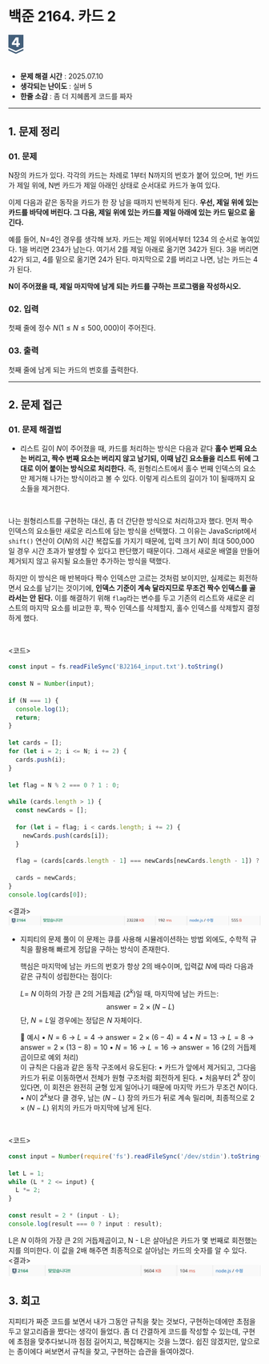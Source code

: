 <div> 
  <h1>백준 2164. 카드 2</h1>  
  <img src="../../assets/BJ_silver4.svg" width="30" style="margin: 0 auto;" />
</div>

<br>

- **문제 해결 시간** : 2025.07.10
- **생각되는 난이도** : 실버 5
- **한줄 소감** : 좀 더 지혜롭게 코드를 짜자
---

## 1. 문제 정리

### 01. 문제 
N장의 카드가 있다. 각각의 카드는 차례로 1부터 N까지의 번호가 붙어 있으며, 1번 카드가 제일 위에, N번 카드가 제일 아래인 상태로 순서대로 카드가 놓여 있다.

이제 다음과 같은 동작을 카드가 한 장 남을 때까지 반복하게 된다. **우선, 제일 위에 있는 카드를 바닥에 버린다. 그 다음, 제일 위에 있는 카드를 제일 아래에 있는 카드 밑으로 옮긴다.**

예를 들어, N=4인 경우를 생각해 보자. 카드는 제일 위에서부터 1234 의 순서로 놓여있다. 1을 버리면 234가 남는다. 여기서 2를 제일 아래로 옮기면 342가 된다. 3을 버리면 42가 되고, 4를 밑으로 옮기면 24가 된다. 마지막으로 2를 버리고 나면, 남는 카드는 4가 된다.

**N이 주어졌을 때, 제일 마지막에 남게 되는 카드를 구하는 프로그램을 작성하시오.**

### 02. 입력
첫째 줄에 정수 $N(1 ≤ N ≤ 500,000)$이 주어진다.

### 03. 출력
첫째 줄에 남게 되는 카드의 번호를 출력한다.

---
## 2. 문제 접근

### 01. 문제 해결법
- 리스트 길이 $N$이 주어졌을 때, 카드를 처리하는 방식은 다음과 같다
**홀수 번째 요소는 버리고, 짝수 번째 요소는 버리지 않고 남기되, 이때 남긴 요소들을 리스트 뒤에 그대로 이어 붙이는 방식으로 처리한다.** 즉, 원형리스트에서 홀수 번째 인덱스의 요소만 제거해 나가는 방식이라고 볼 수 있다. 이렇게 리스트의 길이가 1이 될때까지 요소들을 제거한다.
<br>

  나는 원형리스트를 구현하는 대신, 좀 더 간단한 방식으로 처리하고자 했다.
  먼저 짝수 인덱스의 요소들만 새로운 리스트에 담는 방식을 선택했다. 그 이유는 JavaScript에서 `shift()` 연산이 $O(N)$의 시간 복잡도를 가지기 때문에, 입력 크기 $N$이 최대 500,000일 경우 시간 초과가 발생할 수 있다고 판단했기 때문이다. 그래서 새로운 배열을 만들어 제거되지 않고 유지될 요소들만 추가하는 방식을 택했다.

  하지만 이 방식은 매 반복마다 짝수 인덱스만 고르는 것처럼 보이지만, 실제로는 회전하면서 요소를 남기는 것이기에, **인덱스 기준이 계속 달라지므로 무조건 짝수 인덱스를 골라서는 안 된다.** 이를 해결하기 위해 `flag`라는 변수를 두고 기존의 리스트와 새로운 리스트의 마지막 요소를 비교한 후, 짝수 인덱스를 삭제할지, 홀수 인덱스를 삭제할지 결정하게 했다.
  
  <br>

  <코드>
  ``` javascript
  const input = fs.readFileSync('BJ2164_input.txt').toString()

  const N = Number(input);

  if (N === 1) {
    console.log(1);
    return;
  }

  let cards = [];
  for (let i = 2; i <= N; i += 2) {
    cards.push(i);
  }

  let flag = N % 2 === 0 ? 1 : 0;

  while (cards.length > 1) {
    const newCards = [];

    for (let i = flag; i < cards.length; i += 2) {
      newCards.push(cards[i]);
    }

    flag = (cards[cards.length - 1] === newCards[newCards.length - 1]) ? 1 : 0;

    cards = newCards;
  }
  console.log(cards[0]);
  ```

  <결과>
  ![alt text](solution1.png)
  <br>
- 지피티의 문제 풀이
  이 문제는 큐를 사용해 시뮬레이션하는 방법 외에도, 수학적 규칙을 활용해 빠르게 정답을 구하는 방식이 존재한다.

  핵심은 마지막에 남는 카드의 번호가 항상 2의 배수이며, 입력값 $N$에 따라 다음과 같은 규칙이 성립한다는 점이다:

  $L =$ $N$ 이하의 가장 큰 2의 거듭제곱 ($2^k$)일 때,
  마지막에 남는 카드는:
  $$ \text{answer} = 2 \times (N - L) $$
  단, $N = L$일 경우에는 정답은 $N$ 자체이다.

  📌 예시
	•	$N = 6$ → $L = 4$ → $\text{answer} = 2 \times (6 - 4) = 4$
	•	$N = 13$ → $L = 8$ → $\text{answer} = 2 \times (13 - 8) = 10$
	•	$N = 16$ → $L = 16$ → $\text{answer} = 16$ (2의 거듭제곱이므로 예외 처리)
  <br>
  이 규칙은 다음과 같은 동작 구조에서 유도된다:
	•	카드가 앞에서 제거되고, 그다음 카드가 뒤로 이동하면서 전체가 원형 구조처럼 회전하게 된다.
	•	처음부터 $2^k$ 장이 있다면, 이 회전은 완전히 균형 있게 일어나기 때문에 마지막 카드가 무조건 $N$이다.
	•	$N$이 $2^k$보다 클 경우, 남는 $(N - L)$ 장의 카드가 뒤로 계속 밀리며,
최종적으로 $2 \times (N - L)$ 위치의 카드가 마지막에 남게 된다.
<br>

  <코드>
  ```javascript
  const input = Number(require('fs').readFileSync('/dev/stdin').toString());

  let L = 1;
  while (L * 2 <= input) {
    L *= 2;
  }

  const result = 2 * (input - L);
  console.log(result === 0 ? input : result);
  ```
  
  L은 $N$ 이하의 가장 큰 2의 거듭제곱이고,
N - L은 살아남은 카드가 몇 번째로 회전했는지를 의미한다.
이 값을 2배 해주면 최종적으로 살아남는 카드의 숫자를 알 수 있다.
  <br>
  <결과>
  ![alt text](solution2.png)

## 3. 회고
지피티가 짜준 코드를 보면서 내가 그동안 규칙을 찾는 것보다, 구현하는데에만 초점을 두고 알고리즘을 짰다는 생각이 들었다. 좀 더 간결하게 코드를 작성할 수 있는데, 구현에 초점을 맞추다보니까 점점 길어지고, 복잡해지는 것을 느꼈다. 
쉽진 않겠지만, 앞으로는 종이에다 써보면서 규칙을 찾고, 구현하는 습관을 들여야겠다.
